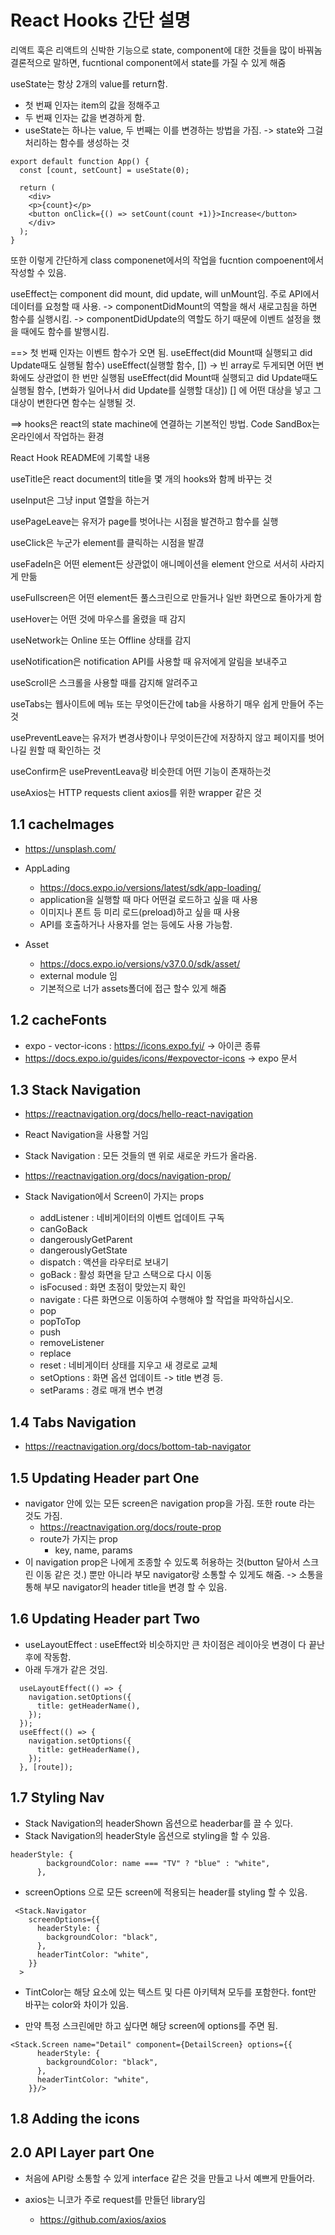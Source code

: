 # React Hooks 간단 설명

리액트 훅은 리액트의 신박한 기능으로 state, component에 대한 것들을 많이 바꿔놈
결론적으로 말하면, fucntional component에서 state를 가질 수 있게 해줌

useState는 항상 2개의 value를 return함.

- 첫 번째 인자는 item의 값을 정해주고
- 두 번째 인자는 값을 변경하게 함.
- useState는 하나는 value, 두 번째는 이를 변경하는 방법을 가짐. -> state와 그걸 처리하는 함수를 생성하는 것

```
export default function App() {
  const [count, setCount] = useState(0);

  return (
    <div>
    <p>{count}</p>
    <button onClick={() => setCount(count +1)}>Increase</button>
    </div>
  );
}
```

또한 이렇게 간단하게 class componenet에서의 작업을 fucntion compoenent에서 작성할 수 있음.

useEffect는 component did mount, did update, will unMount임. 주로 API에서 데이터를 요청할 때 사용.
-> componentDidMount의 역할을 해서 새로고침을 하면 함수를 실행시킴.
-> componentDidUpdate의 역할도 하기 때문에 이벤트 설정을 했을 때에도 함수를 발행시킴.

==> 첫 번째 인자는 이벤트 함수가 오면 됨.
useEffect(did Mount때 실행되고 did Update때도 실행될 함수)
useEffect(실행할 함수, []) -> 빈 array로 두게되면 어떤 변화에도 상관없이 한 번만 실행됨
useEffect(did Mount때 실행되고 did Update때도 실행될 함수, [변화가 일어나서 did Update를 실행할 대상])
[] 에 어떤 대상을 넣고 그 대상이 변한다면 함수는 실행될 것.

==> hooks은 react의 state machine에 연결하는 기본적인 방법.
Code SandBox는 온라인에서 작업하는 환경

React Hook README에 기록할 내용

useTitle은 react document의 title을 몇 개의 hooks와 함께 바꾸는 것

useInput은 그냥 input 열할을 하는거

usePageLeave는 유저가 page를 벗어나는 시점을 발견하고 함수를 실행

useClick은 누군가 element를 클릭하는 시점을 발겮

useFadeIn은 어떤 element든 상관없이 애니메이션을 element 안으로 서서히 사라지게 만듦

useFullscreen은 어떤 element든 풀스크린으로 만들거나 일반 화면으로 돌아가게 함

useHover는 어떤 것에 마우스를 올렸을 때 감지

useNetwork는 Online 또는 Offline 상태를 감지

useNotification은 notification API를 사용할 때 유저에게 알림을 보내주고

useScroll은 스크롤을 사용할 때를 감지해 알려주고

useTabs는 웹사이트에 메뉴 또는 무엇이든간에 tab을 사용하기 매우 쉽게 만들어 주는 것

usePreventLeave는 유저가 변경사항이나 무엇이든간에 저장하지 않고 페이지를 벗어나길 원할 때 확인하는 것

useConfirm은 usePreventLeava랑 비슷한데 어떤 기능이 존재하는것

useAxios는 HTTP requests client axios를 위한 wrapper 같은 것

## 1.1 cacheImages

- https://unsplash.com/

- AppLading

  - https://docs.expo.io/versions/latest/sdk/app-loading/
  - application을 실행할 때 마다 어떤걸 로드하고 싶을 때 사용
  - 이미지나 폰트 등 미리 로드(preload)하고 싶을 때 사용
  - API를 호출하거나 사용자를 얻는 등에도 사용 가능함.

- Asset
  - https://docs.expo.io/versions/v37.0.0/sdk/asset/
  - external module 임
  - 기본적으로 너가 assets폴더에 접근 할수 있게 해줌

## 1.2 cacheFonts

- expo - vector-icons : https://icons.expo.fyi/ -> 아이콘 종류
- https://docs.expo.io/guides/icons/#expovector-icons -> expo 문서

## 1.3 Stack Navigation

- https://reactnavigation.org/docs/hello-react-navigation
- React Navigation을 사용할 거임

- Stack Navigation : 모든 것들의 맨 위로 새로운 카드가 올라옴.

- https://reactnavigation.org/docs/navigation-prop/
- Stack Navigation에서 Screen이 가지는 props
  - addListener : 네비게이터의 이벤트 업데이트 구독
  - canGoBack
  - dangerouslyGetParent
  - dangerouslyGetState
  - dispatch : 액션을 라우터로 보내기
  - goBack : 활성 화면을 닫고 스택으로 다시 이동
  - isFocused : 화면 초점이 맞았는지 확인
  - navigate : 다른 화면으로 이동하여 수행해야 할 작업을 파악하십시오.
  - pop
  - popToTop
  - push
  - removeListener
  - replace
  - reset : 네비게이터 상태를 지우고 새 경로로 교체
  - setOptions : 화면 옵션 업데이트 -> title 변경 등.
  - setParams : 경로 매개 변수 변경

## 1.4 Tabs Navigation

- https://reactnavigation.org/docs/bottom-tab-navigator

## 1.5 Updating Header part One

- navigator 안에 있는 모든 screen은 navigation prop을 가짐. 또한 route 라는 것도 가짐.
  - https://reactnavigation.org/docs/route-prop
  - route가 가지는 prop
    - key, name, params
- 이 navigation prop은 나에게 조종할 수 있도록 허용하는 것(button 달아서 스크린 이동 같은 것.) 뿐만 아니라 부모 navigator랑 소통할 수 있게도 해줌. -> 소통을 통해 부모 navigator의 header title을 변경 할 수 있음.

## 1.6 Updating Header part Two

- useLayoutEffect : useEffect와 비슷하지만 큰 차이점은 레이아웃 변경이 다 끝난후에 작동함.
- 아래 두개가 같은 것임.

```
  useLayoutEffect(() => {
    navigation.setOptions({
      title: getHeaderName(),
    });
  });
  useEffect(() => {
    navigation.setOptions({
      title: getHeaderName(),
    });
  }, [route]);
```

## 1.7 Styling Nav

- Stack Navigation의 headerShown 옵션으로 headerbar를 끌 수 있다.
- Stack Navigation의 headerStyle 옵션으로 styling을 할 수 있음.

```
headerStyle: {
        backgroundColor: name === "TV" ? "blue" : "white",
      },
```

- screenOptions 으로 모든 screen에 적용되는 header를 styling 할 수 있음.

```
 <Stack.Navigator
    screenOptions={{
      headerStyle: {
        backgroundColor: "black",
      },
      headerTintColor: "white",
    }}
  >
```

- TintColor는 해당 요소에 있는 텍스트 및 다른 아키텍쳐 모두를 포함한다. font만 바꾸는 color와 차이가 있음.

- 만약 특정 스크린에만 하고 싶다면 해당 screen에 options를 주면 됨.

```
<Stack.Screen name="Detail" component={DetailScreen} options={{
      headerStyle: {
        backgroundColor: "black",
      },
      headerTintColor: "white",
    }}/>
```

## 1.8 Adding the icons

## 2.0 API Layer part One

- 처음에 API랑 소통할 수 있게 interface 같은 것을 만들고 나서 예쁘게 만들어라.

- axios는 니코가 주로 request를 만들던 library임
  - https://github.com/axios/axios
